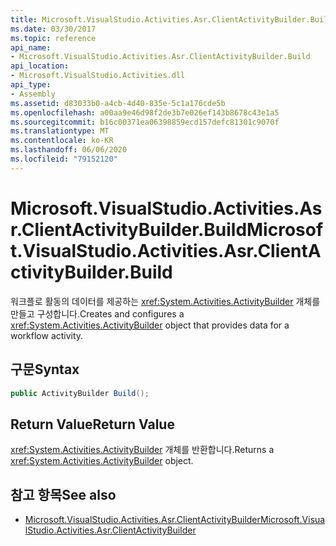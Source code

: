 ```yaml
---
title: Microsoft.VisualStudio.Activities.Asr.ClientActivityBuilder.Build
ms.date: 03/30/2017
ms.topic: reference
api_name:
- Microsoft.VisualStudio.Activities.Asr.ClientActivityBuilder.Build
api_location:
- Microsoft.VisualStudio.Activities.dll
api_type:
- Assembly
ms.assetid: d83033b0-a4cb-4d40-835e-5c1a176cde5b
ms.openlocfilehash: a00aa9e46d98f2de3b7e026ef143b8678c43e1a5
ms.sourcegitcommit: b16c00371ea06398859ecd157defc81301c9070f
ms.translationtype: MT
ms.contentlocale: ko-KR
ms.lasthandoff: 06/06/2020
ms.locfileid: "79152120"
---
```

# <a name="microsoftvisualstudioactivitiesasrclientactivitybuilderbuild"></a><span data-ttu-id="f130d-102">Microsoft.VisualStudio.Activities.Asr.ClientActivityBuilder.Build</span><span class="sxs-lookup"><span data-stu-id="f130d-102">Microsoft.VisualStudio.Activities.Asr.ClientActivityBuilder.Build</span></span>
<span data-ttu-id="f130d-103">워크플로 활동의 데이터를 제공하는 <xref:System.Activities.ActivityBuilder> 개체를 만들고 구성합니다.</span><span class="sxs-lookup"><span data-stu-id="f130d-103">Creates and configures a <xref:System.Activities.ActivityBuilder> object that provides data for a workflow activity.</span></span>  
  
## <a name="syntax"></a><span data-ttu-id="f130d-104">구문</span><span class="sxs-lookup"><span data-stu-id="f130d-104">Syntax</span></span>  
  
```csharp  
public ActivityBuilder Build();
```  
  
## <a name="return-value"></a><span data-ttu-id="f130d-105">Return Value</span><span class="sxs-lookup"><span data-stu-id="f130d-105">Return Value</span></span>  
 <span data-ttu-id="f130d-106"><xref:System.Activities.ActivityBuilder> 개체를 반환합니다.</span><span class="sxs-lookup"><span data-stu-id="f130d-106">Returns a <xref:System.Activities.ActivityBuilder> object.</span></span>  
  
## <a name="see-also"></a><span data-ttu-id="f130d-107">참고 항목</span><span class="sxs-lookup"><span data-stu-id="f130d-107">See also</span></span>

- [<span data-ttu-id="f130d-108">Microsoft.VisualStudio.Activities.Asr.ClientActivityBuilder</span><span class="sxs-lookup"><span data-stu-id="f130d-108">Microsoft.VisualStudio.Activities.Asr.ClientActivityBuilder</span></span>](microsoft-visualstudio-activities-asr-clientactivitybuilder.md)
